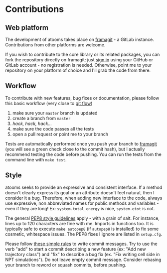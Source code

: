 Contributions
=============

Web platform
------------

The development of atooms takes place on [framagit](https://framagit.org/atooms) - a GitLab instance. Contributions from other platforms are welcome.

If you wish to contribute to the core library or its related packages, you can fork the repository directly on framagit: just [sign in](https://framagit.org/users/sign_in) using your GitHub or GitLab account - no registration is needed. Otherwise, point me to your repository on your platform of choice and I'll grab the code from there.

Workflow
--------

To contribute with new features, bug fixes or documentation, please follow this basic workflow (very close to [git flow](https://guides.github.com/introduction/flow/))

1. make sure your `master` branch is updated
2. create a branch from `master`
3. *hack, hack, hack...*
4. make sure the code passes all the tests
5. open a pull request or point me to your branch

Tests are automatically performed once you push your branch to [framagit](https://framagit.org) (you will see a green check close to the commit hash), but I actually recommend testing the code before pushing. You can run the tests from the command line with `make test`.

Style
-----

atooms seeks to provide an expressive and consistent interface. If a method doesn't clearly express its goal or an attribute doesn't feel natural, then I consider it a bug. Therefore, when adding new interface to the code, always use expressive, non abbreviated names for public methods and variables - even if they are long! Ex: `system.total_energy` is nice, `system.etot` is not.

The general [PEP8 style guidelines](https://www.python.org/dev/peps/pep-0008/) apply - with a grain of salt. For instance, lines up to 120 characters are fine with me. Imports in functions too. It is typically safe to execute `make autopep8` (if `autopep8` is installed) to fix some cosmetic, whitespace issues. The PEP8 fixes I ignore are listed in `setup.cfg`.

Please follow [these simple rules](https://chris.beams.io/posts/git-commit/) to write commit messages. Try to use the verb "add" to start a commit describing a new feature (ex: "Add new trajectory class") and "fix" to describe a bug fix (ex. "Fix writing cell side in NPT simulations"). Do not leave empty commit message. Consider rebasing your branch to reword or squash commits, before pushing.
